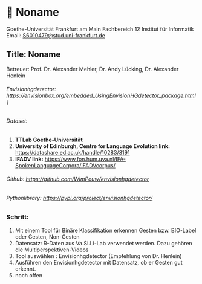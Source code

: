# 📖 Noname
Goethe-Universität Frankfurt am Main
Fachbereich 12 Institut für Informatik
Email: S6010479@stud.uni-frankfurt.de

## Title: Noname

Betreuer: Prof. Dr. Alexander Mehler, Dr. Andy Lücking, Dr. Alexander Henlein

###### Envisionhgdetector: https://envisionbox.org/embedded_UsingEnvisionHGdetector_package.html \
###### Dataset:
1. **TTLab Goethe-Universität**
2. **University of Edinburgh, Centre for Language Evolution link:** https://datashare.ed.ac.uk/handle/10283/3191
3. **IFADV link:** https://www.fon.hum.uva.nl/IFA-SpokenLanguageCorpora/IFADVcorpus/


###### Github: https://github.com/WimPouw/envisionhgdetector

###### Pythonlibrary: https://pypi.org/project/envisionhgdetector/ 


### Schritt:
1. Mit einem Tool für Binäre Klassifikation erkennen Gesten bzw. BIO-Label oder Gesten, Non-Gesten
2. Datensatz: R-Daten aus Va.Si.Li-Lab verwendet werden. Dazu gehören die Multiperspektiven-Videos 
3. Tool auswählen : Envisionhgdetector (Empfehlung von Dr. Henlein)
4. Ausführen den Envisionhgdetector mit Datensatz, ob er Gesten gut erkennt.
5. noch offen
